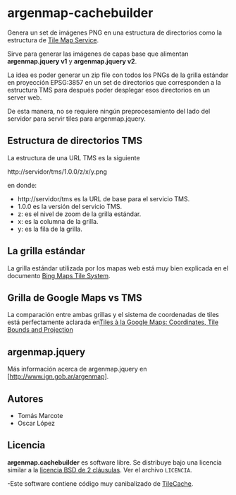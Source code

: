 argenmap-cachebuilder
=====================

Genera un set de imágenes PNG en una estructura de directorios como  la estructura de [Tile Map Service](http://en.wikipedia.org/wiki/Tile_Map_Service).

Sirve para generar las imágenes de capas base que alimentan **argenmap.jquery v1** y **argenmap.jquery v2**.

La idea es poder generar un zip file con todos los PNGs de la grilla estándar en proyección EPSG:3857 en un set de directorios que corresponden a la estructura TMS para después poder desplegar esos directorios en un server web. 

De esta manera, no se requiere ningún preprocesamiento del lado del servidor para servir tiles para argenmap.jquery.

Estructura de directorios TMS
------------------------------

La estructura de una URL TMS es la siguiente

http://servidor/tms/1.0.0/z/x/y.png

en donde:

* http://servidor/tms es la URL de base para el servicio TMS.
* 1.0.0 es la versión del servicio TMS.
* z: es el nivel de zoom de la grilla estándar.
* x: es la columna de la grilla.
* y: es la fila de la grilla.

La grilla estándar
-----------------

La grilla estándar utilizada por los mapas web está muy bien explicada en el documento [Bing Maps Tile System](http://msdn.microsoft.com/en-us/library/bb259689.aspx).

Grilla de Google Maps vs TMS
-------------------------

La comparación entre ambas grillas y el sistema de coordenadas de tiles está perfectamente aclarada en[Tiles à la Google Maps: Coordinates, Tile Bounds and Projection](http://www.maptiler.org/google-maps-coordinates-tile-bounds-projection/)


argenmap.jquery
---------------

Más información acerca de argenmap.jquery en [http://www.ign.gob.ar/argenmap].


Autores
----------------

* Tomás Marcote
* Oscar López

Licencia
------------
**argenmap.cachebuilder** es software libre. Se distribuye bajo una licencia similar a la [licencia BSD de 2 cláusulas](http://es.wikipedia.org/wiki/Licencia_BSD#Licencia_BSD_simplificada_o_licencia_FreeBSD_.28de_2_cl.C3.A1usulas.29). Ver el archivo `LICENCIA`.

-Este software contiene código muy canibalizado de [TileCache](http://tilecache.org/).
